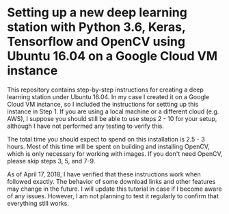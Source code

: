 # Setting up a new deep learning station with Python 3.6, Keras, Tensorflow and OpenCV using Ubuntu 16.04 on a Google Cloud VM instance

This repository contains step-by-step instructions for creating a deep learning station under Ubuntu 16.04. In my case I created it on a Google Cloud VM instance, so I included the instructions for settting up this instance in Step 1. If you are using a local machine or a different cloud (e.g. AWS), I suppose you should still be able to use steps 2 - 10 for your setup, although I have not performed any testing to verify this.

The total time you should expect to spend on this installation is 2.5 - 3 hours. Most of this time will be spent on building and installing OpenCV, which is only necessary for working with images. If you don't need OpenCV, please skip steps 3, 5, and 7-9. 

As of April 17, 2018, I have verified that these instructions work when followed exactly. The behavior of some download links and other features may change in the future. I will update this tutorial in case if I become aware of any issues. However, I am not planning to test it regularly to confirm that everything still works. 
